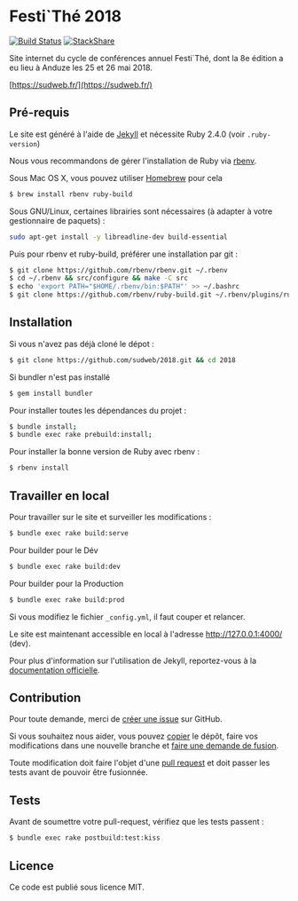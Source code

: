 # Festi`Thé 2018

[![Build Status](https://travis-ci.org/sudweb/2018.svg?branch=master)](https://travis-ci.org/sudweb/2018)
[![StackShare](https://img.shields.io/badge/tech-stack-0690fa.svg?style=flat)](https://stackshare.io/sud-web/sud-web)

Site internet du cycle de conférences annuel Festi`Thé, dont la 8e édition a eu lieu à Anduze les 25 et 26 mai 2018.

[https://sudweb.fr/](https://sudweb.fr/)

## Pré-requis

Le site est généré à l'aide de [Jekyll](http://jekyllrb.com/) et nécessite Ruby 2.4.0 (voir `.ruby-version`)

Nous vous recommandons de gérer l'installation de Ruby via [rbenv](http://rbenv.org/).

Sous Mac OS X, vous pouvez utiliser [Homebrew](http://brew.sh/) pour cela
```bash
$ brew install rbenv ruby-build
```

Sous GNU/Linux, certaines librairies sont nécessaires (à adapter à votre gestionnaire de paquets) :
```bash
sudo apt-get install -y libreadline-dev build-essential
```
Puis pour rbenv et ruby-build, préférer une installation par git :
```bash
$ git clone https://github.com/rbenv/rbenv.git ~/.rbenv
$ cd ~/.rbenv && src/configure && make -C src
$ echo 'export PATH="$HOME/.rbenv/bin:$PATH"' >> ~/.bashrc
$ git clone https://github.com/rbenv/ruby-build.git ~/.rbenv/plugins/ruby-build
```

## Installation

Si vous n'avez pas déjà cloné le dépot :
```bash
$ git clone https://github.com/sudweb/2018.git && cd 2018
```
Si bundler n'est pas installé
```bash
$ gem install bundler
```
Pour installer toutes les dépendances du projet :
```bash
$ bundle install;
$ bundle exec rake prebuild:install;
```
Pour installer la bonne version de Ruby avec rbenv :
```bash
$ rbenv install
```

## Travailler en local

Pour travailler sur le site et surveiller les modifications :

```bash
$ bundle exec rake build:serve
```

Pour builder pour le Dév

```bash
$ bundle exec rake build:dev
```

Pour builder pour la Production

```bash
$ bundle exec rake build:prod
```

Si vous modifiez le fichier `_config.yml`, il faut couper et relancer.

Le site est maintenant accessible en local à l'adresse http://127.0.0.1:4000/ (dev).

Pour plus d'information sur l'utilisation de Jekyll, reportez-vous à la [documentation officielle](http://jekyllrb.com/docs/home/).


## Contribution

Pour toute demande, merci de [créer une issue](https://github.com/sudweb/2018/issues/new) sur GitHub.

Si vous souhaitez nous aider, vous pouvez [copier](https://help.github.com/articles/fork-a-repo/) le dépôt, faire vos modifications dans une nouvelle branche et [faire une demande de fusion](https://github.com/sudweb/2018/pulls).

Toute modification doit faire l'objet d'une [pull request](https://github.com/sudweb/2018/pulls) et doit passer les tests avant de pouvoir être fusionnée.

## Tests

Avant de soumettre votre pull-request, vérifiez que les tests passent :

```bash
$ bundle exec rake postbuild:test:kiss
```

## Licence

Ce code est publié sous licence MIT.
